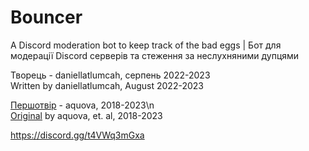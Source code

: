 # Bouncer

A Discord moderation bot to keep track of the bad eggs | Бот для модерації Discord серверів та стеження за неслухняними дупцями

Творець - daniellatlumcah, серпень 2022-2023
<br>Written by daniellatlumcah, August 2022-2023

[Першотвір](https://github.com/aquova/bouncer/) - aquova, 2018-2023\n
<br>[Original](https://github.com/aquova/bouncer/) by aquova, et. al, 2018-2023

https://discord.gg/t4VWq3mGxa
